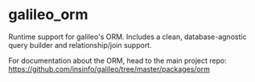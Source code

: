 # galileo_orm
Runtime support for galileo's ORM. Includes a clean, database-agnostic
query builder and relationship/join support.

For documentation about the ORM, head to the main project repo:
https://github.com/insinfo/galileo/tree/master/packages/orm